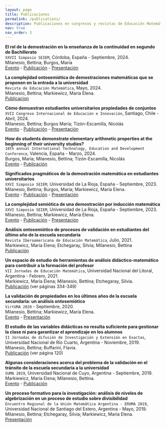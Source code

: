 ```yaml
---
layout: page
title: Publicaciones
permalink: /publications/
description: Publicaciones en congresos y revistas de Educación Matemática.
nav: true
nav_order: 3
---
```


**El rol de la demostración en la enseñanza de la continuidad en segundo de Bachillerato**\
`XXVII Simposio SEIEM`, Córdoba, España - Septiembre, 2024.\
Milanesio, Bettina; Burgos, María\
[Evento](https://www.seiem.es/seiem2024) - 
[Publicación](https://www.seiem.es/docs/actas/27/ActasXXVIISEIEM.pdf#page=367) -
[Presentación](https://bmilanesio.github.io/assets/pdf/Seiem2024.pdf)

**La complejidad ontosemiótica de demostraciones matemáticas que se proponen en la entrada a la universidad**\
`Revista de Educación Matemática`, Mayo, 2024.\
Milanesio, Bettina; Markiewicz, María Elena.\
[Publicacion](https://revistas.unc.edu.ar/index.php/REM/article/view/44897) 

**Cómo demuestran estudiantes universitarios propiedades de conjuntos**\
`XVII Congreso Internacional de Educación e Innovación`, Santiago, Chile - Abril, 2024.\
Milanesio, Bettina; Burgos María; Tizón-Escamilla, Nicolás\
[Evento](https://www.ciei2024.com/) - 
[Publicación](https://dialnet.unirioja.es/servlet/articulo?codigo=9734048) -
[Presentación](https://youtu.be/wbloGCesIDs)

**How do students demonstrate elementary arithmetic properties at the beginning of their university studies?**\
`18th annual International Technology, Education and Development Conference`, Valencia, España - Marzo, 2024.\
Burgos, María; Milanesio, Bettina; Tizón-Escamilla, Nicolás\
[Evento](https://iated.org/inted/) - 
[Publicación](https://library.iated.org/view/BURGOS2024HOW)

**Significados pragmáticos de la demostración matemática en estudiantes universitarios**\
`XXVI Simposio SEIEM`, Universidad de La Rioja, España - Septiembre, 2023.\
Milanesio, Bettina; Burgos, María; Markiewicz, María Elena.\
[Evento](https://www.seiem.es/seiem2023/) - 
[Publicación](https://seiem.es/docs/actas/26/Comunicaciones/371.pdf) - 
[Presentación](https://bmilanesio.github.io/assets/pdf/Seiem2023_2.pdf)

**La complejidad semiótica de una demostración por inducción matemática**\
`XXVI Simposio SEIEM`, Universidad de La Rioja, España - Septiembre, 2023.\
Milanesio, Bettina; Markiewicz, María Elena.\
[Evento](https://www.seiem.es/seiem2023/) - 
[Publicación](https://seiem.es/docs/actas/26/Comunicaciones/363.pdf) - 
[Presentación](https://bmilanesio.github.io/assets/pdf/Seiem2023_1.pdf)

**Análisis ontosemiótico de procesos de validación en estudiantes del último año de la escuela secundaria**\
`Revista Iberoamericana de Educación Matemática`, Julio, 2021.\
Markiewicz, María Elena; Etchegaray, Silvia; Milanesio, Bettina\
[Publicación](https://union.fespm.es/index.php/UNION/article/view/232/159) 

**Un espacio de estudio de herramientas de análisis didáctico-matemático para contribuir a la formación del profesor**\
`VII Jornadas de Educación Matemática`, Universidad Nacional del Litoral, Argentina - Febrero, 2021.\
Markiewicz, María Elena; Milanesio, Bettina; Etchegaray, Silvia.\
[Publicación](https://www.fhuc.unl.edu.ar/institucional/wp-content/uploads/sites/3/2018/08/Ebook-Actas-Jornadas-Matem%C3%A1tica-2021.pdf) (ver páginas 334-349)

**La validación de propiedades en los últimos años de la escuela secundaria: un análisis ontosemiótico**\
`VirtUMA 2020` - Septiembre, 2020.\
Milanesio, Bettina; Markiewicz, María Elena.\
[Evento](https://virtuma2020.com.ar) - 
[Presentación](https://www.youtube.com/watch?v=JLW7khUUDqg&feature=youtu.be&ab_channel=BettinaMilanesio)

**El estudio de las variables didácticas no resulta suficiente para gestionar la clase ni para garantizar el aprendizaje en los alumnos**\
`II Jornadas de difusión de Investigación y Extensión en Exactas`, Universidad Nacional de Río Cuarto, Argentina - Noviembre, 2019. \
Milanesio, Bettina; Buffarini, Flavia.\
[Publicación](https://drive.google.com/file/d/1jvoNKOXwzuwWVt6aAMmU7Bc9qhbzRYWB/view)
(ver página 120)

**Algunas consideraciones acerca del problema de la validación en el tránsito de la escuela secundaria a la universidad**\
`SUMA 2019`, Universidad Nacional de Cuyo, Argentina - Septiembre, 2019.\
Markiewicz, María Elena; Milanesio, Bettina.\
[Evento](http://www.union-matematica.org.ar/suma2019/suma2019.html) - 
[Publicación](http://www.union-matematica.org.ar/suma2019/abstract_ed_2.html#29/07/2019%2010:13:54)

**Un proceso formativo para la investigación: análisis de niveles de algebrización en un proceso de estudio sobre divisibilidad**\
`Encuentro Regional de la Unión Matemática Argentina - ERUMA 2019`, Universidad Nacional de Santiago del Estero, Argentina - Mayo, 2019.\
Milanesio, Bettina; Etchegaray, Silvia; Markiewicz, María Elena.\
[Presentación](https://bmilanesio.github.io/assets/pdf/PowerEruma.pdf)
